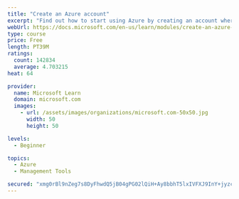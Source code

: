 ```yaml
---
title: "Create an Azure account"
excerpt: "Find out how to start using Azure by creating an account where you’ll see services and personal settings for identity, billing, and preferences."
webUrl: https://docs.microsoft.com/en-us/learn/modules/create-an-azure-account/
type: course
price: Free
length: PT39M
ratings:
  count: 142834
  average: 4.703215
heat: 64

provider:
  name: Microsoft Learn
  domain: microsoft.com
  images:
    - url: /assets/images/organizations/microsoft.com-50x50.jpg
      width: 50
      height: 50

levels:
  - Beginner

topics:
  - Azure
  - Management Tools

secured: "xmg0rBl9nZeg7s8DyFhwdQ5jB04gPG02lQiH+Ay8bbhT5lxIVFXJ9InY+jyzcif3FEA3MWpODf0Txhs4lZD5RrcKLgfJ9vEc6L3aRtpYYKlTuwHPG772Ji74tnXPTiXsda6iOQVPckLAZbAQUWa9SjvTQMwdsC++rJQYAb9unOA42+Qp8xBlUo/Thu8NqGMYTcqJP3qhMpGE/JloqGDMhloKS6am+QteDG05fToX1MahgHRDsjobGfUcLjgSIRA1dfOMK1Z60+CLvY+ocrm7tx6UMj+L6F0FJgvBJkHC5e7G8owRApuF1VoofprFwb4zsjKZqpPw/PkvUm8a4QUs6a1ZyEuncW+eVXkKeGqi3qf7huFc6wEvdIEAZ+xQnhG4D64fNdPkdrLroJYPQ6r7mfcBEZaORDGdINfK6g+ZT69Rf2/AwlP65KrG/kXX12Uj;j2JO5iVo1aHzq+iwaQY04w=="
---
```


